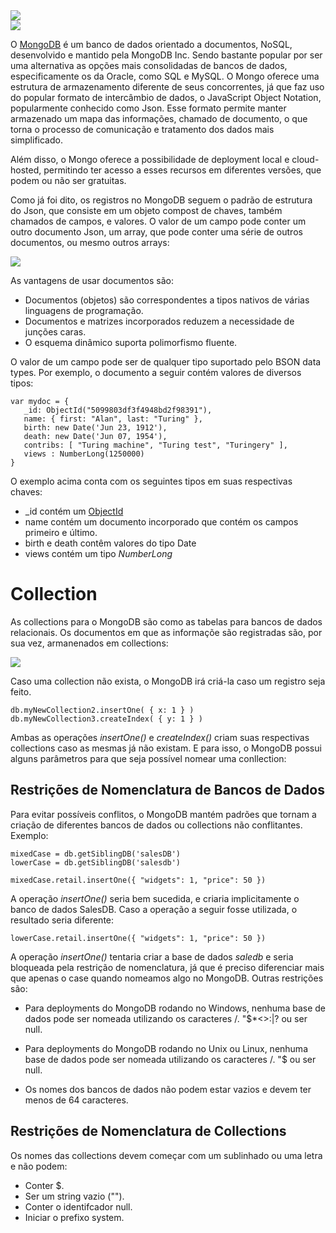 <img src="https://user-images.githubusercontent.com/61476935/137227890-529b5933-d40c-4eee-b819-e5e69c3abeb9.png">

<br>
<img src="https://img.shields.io/static/v1?label=MongoDb&message=DataBase&color=green&style=for-the-badge&logo=MongoDB"/>


O [MongoDB](https://www.mongodb.com/pt-br/what-is-mongodb) é um banco de dados orientado a documentos, NoSQL, desenvolvido e mantido pela MongoDB Inc. Sendo bastante popular por ser uma alternativa as opções mais consolidadas de bancos de dados, especificamente os da Oracle, como SQL e MySQL. O Mongo oferece uma estrutura de armazenamento diferente de seus concorrentes, já que faz uso do popular formato de intercâmbio de dados, o JavaScript Object Notation, popularmente conhecido como Json. Esse formato permite manter armazenado um mapa das informações, chamado de documento, o que torna o processo de comunicação e tratamento dos dados mais simplificado.

Além disso, o Mongo oferece a possibilidade de deployment local e cloud-hosted, permitindo ter acesso a esses recursos em diferentes versões, que podem ou não ser gratuitas. 

Como já foi dito, os registros no MongoDB seguem o padrão de estrutura do Json, que consiste em um objeto compost de chaves, também chamados de campos, e valores. O valor de um campo pode conter um outro documento Json, um array, que pode conter uma série de outros documentos, ou mesmo outros arrays:

<img src="https://user-images.githubusercontent.com/61476935/137230375-5c5714f7-66d4-4ef5-b317-3b052e3440e3.png"/>

As vantagens de usar documentos são:

- Documentos (objetos) são correspondentes a tipos nativos de várias linguagens de programação.
- Documentos e matrizes incorporados reduzem a necessidade de junções caras.
- O esquema dinâmico suporta polimorfismo fluente.

O valor de um campo pode ser de qualquer tipo suportado pelo BSON data types. Por exemplo, o documento a seguir contém valores de diversos tipos:

    var mydoc = {
       _id: ObjectId("5099803df3f4948bd2f98391"),
       name: { first: "Alan", last: "Turing" },
       birth: new Date('Jun 23, 1912'),
       death: new Date('Jun 07, 1954'),
       contribs: [ "Turing machine", "Turing test", "Turingery" ],
       views : NumberLong(1250000)
    }

O exemplo acima conta com os seguintes tipos em suas respectivas chaves:

- _id contém um [ObjectId](https://docs.mongodb.com/manual/reference/bson-types/#std-label-objectid)
- name contém um documento incorporado que contém os campos primeiro e último.
- birth e death contêm valores do tipo Date
- views contém um tipo <i>NumberLong</i>


<h1>Collection</h1>


As collections para o MongoDB são como as tabelas para bancos de dados relacionais. Os documentos em que as informaçõe são registradas são, por sua vez, armanenados em collections:

<img src="https://user-images.githubusercontent.com/61476935/137231179-29d86114-b76b-40c9-903f-5a0a3ab20918.png"/>

Caso uma collection não exista, o MongoDB irá criá-la caso um registro seja feito.

    db.myNewCollection2.insertOne( { x: 1 } )
    db.myNewCollection3.createIndex( { y: 1 } )

Ambas as operações <i>insertOne()</i> e <i>createIndex()</i> criam suas respectivas collections caso as mesmas já não existam. E para isso, o MongoDB possui alguns parâmetros para que seja possível nomear uma conllection:


<h2>Restrições de Nomenclatura de Bancos de Dados</h2>


Para evitar possíveis conflitos, o MongoDB mantém padrões que tornam a criação de diferentes bancos de dados ou collections não conflitantes. Exemplo:

    mixedCase = db.getSiblingDB('salesDB')
    lowerCase = db.getSiblingDB('salesdb')
    
    mixedCase.retail.insertOne({ "widgets": 1, "price": 50 })

A operação <i>insertOne()</i> seria bem sucedida, e criaria implicitamente o banco de dados SalesDB. Caso a operação a seguir fosse utilizada, o resultado seria diferente:

    lowerCase.retail.insertOne({ "widgets": 1, "price": 50 })

A operação <i>insertOne()</i> tentaria criar a base de dados <i>saledb</i> e seria bloqueada pela restrição de nomenclatura, já que é preciso diferenciar mais que apenas o case quando nomeamos algo no MongoDB. Outras restrições são:

- Para deployments do MongoDB rodando no Windows, nenhuma base de dados pode ser nomeada utilizando os caracteres /\. "$*<>:|? ou ser null.

- Para deployments do MongoDB rodando no Unix ou Linux, nenhuma base de dados pode ser nomeada utilizando os caracteres  /\. "$ ou ser null.

- Os nomes dos bancos de dados não podem estar vazios e devem ter menos de 64 caracteres.


<h2>Restrições de Nomenclatura de Collections</h2>


Os nomes das collections devem começar com um sublinhado ou uma letra e não podem:

- Conter $.
- Ser um string vazio ("").
- Conter o identifcador null.
- Iniciar o prefixo system.



